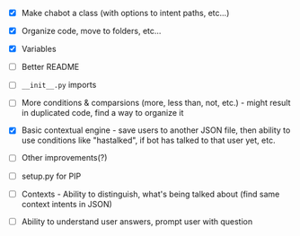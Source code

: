 - [x] Make chabot a class (with options to intent paths, etc...)
- [x] Organize code, move to folders, etc...
- [x] Variables
- [ ] Better README
- [ ] `__init__.py` imports
- [ ] More conditions & comparsions (more, less than, not, etc.) - might result in duplicated code, find a way to organize it
- [x] Basic contextual engine - save users to another JSON file, then ability to use conditions like "hastalked", if bot has talked to that user yet, etc.
- [ ] Other improvements(?)
- [ ] setup.py for PIP

- [ ] Contexts - Ability to distinguish, what's being talked about (find same context intents in JSON)
- [ ] Ability to understand user answers, prompt user with question
